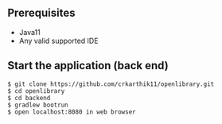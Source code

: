 
## Prerequisites

 - Java11
 - Any valid supported IDE


## Start the application (back end)
```
$ git clone https://github.com/crkarthik11/openlibrary.git
$ cd openlibrary
$ cd backend
$ gradlew bootrun
$ open localhost:8080 in web browser
```
